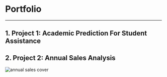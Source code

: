 # Portfolio
<hr>

## 1. Project 1: Academic Prediction For Student Assistance

## 2. Project 2: Annual Sales Analysis
![annual sales cover](https://imagedelivery.net/K5TI-EHerRDIgbgGIcCsuw/1f86366f-7272-453f-f620-c3fcd42bd100/public)

